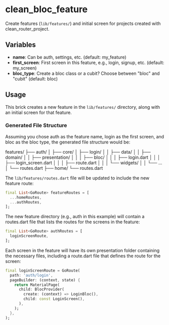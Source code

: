 # clean_bloc_feature

Create features (`lib/features/`) and initial screen for projects created with clean_router_project.

## Variables

- **name**: Can be auth, settings, etc. (default: my_feature)
- **first_screen**: First screen in this feature, e.g., login, signup, etc. (default: my_screen)
- **bloc_type**: Create a bloc class or a cubit? Choose between "bloc" and "cubit" (default: bloc)

## Usage

This brick creates a new feature in the `lib/features/` directory, along with an initial screen for that feature.

### Generated File Structure

Assuming you chose auth as the feature name, login as the first screen, and bloc as the bloc type, the generated file structure would be:

features/
├── auth/
│ ├── core/
│ ├── login/
│ │ ├── data/
│ │ ├── domain/
│ │ ├── presentation/
│ │ │ ├── bloc/
│ │ │ ├── login.dart
│ │ │ ├── login_screen.dart
│ │ │ ├── route.dart
│ │ │ └── widgets/
│ │ └── ...
│ └── routes.dart
├── home/
└── routes.dart



The `lib/features/routes.dart` file will be updated to include the new feature route:

```dart
final List<GoRoute> featureRoutes = [
  ...homeRoutes, 
  ...authRoutes,
];
```

The new feature directory (e.g., auth in this example) will contain a routes.dart file that lists the routes for the screens in the feature:

```dart
final List<GoRoute> authRoutes = [
  loginScreenRoute,
];
```

Each screen in the feature will have its own presentation folder containing the necessary files, including a route.dart file that defines the route for the screen:

```dart
final loginScreenRoute = GoRoute(
  path: 'auth/login',
  pageBuilder: (context, state) {
    return MaterialPage(
      child: BlocProvider(
        create: (context) => LoginBloc(),
        child: const LoginScreen(),
      ),
    );
  },
);
```

